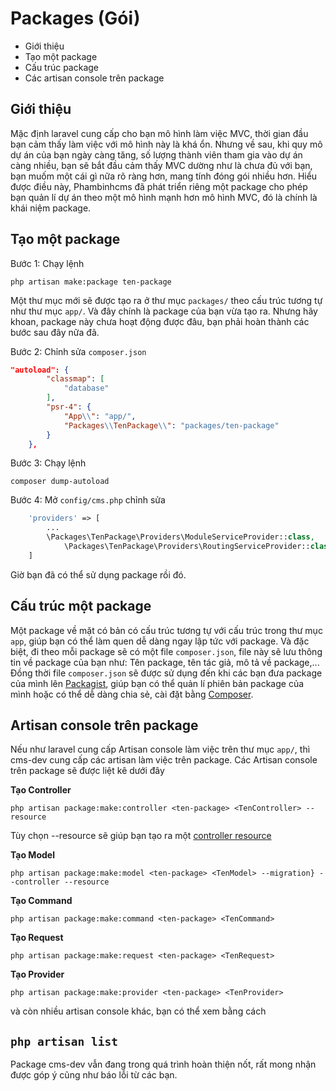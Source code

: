 # Packages (Gói)
* Giới thiệu
* Tạo một package
* Cấu trúc package
* Các artisan console trên package

## Giới thiệu
Mặc định laravel cung cấp cho bạn mô hình làm việc MVC, thời gian đầu bạn cảm thấy làm việc với mô hình này là khá ổn. Nhưng về sau, khi quy mô dự án của bạn ngày càng tăng, số lượng thành viên tham gia vào dự án càng nhiều, bạn sẽ bắt đầu cảm thấy MVC dường như là chưa đủ với bạn, bạn muốm một cái gì nữa rõ ràng hơn, mang tính đóng gói nhiều hơn.
Hiểu được điều này, Phambinhcms đã phát triển riêng một package cho phép bạn quản lí dự án theo một mô hình mạnh hơn mô hình MVC, đó là chính là khái niệm package.

## Tạo một package

Bước 1: Chạy lệnh

`php artisan make:package ten-package`

Một thư mục mới sẽ được tạo ra ở thư mục `packages/` theo cấu trúc tương tự như thư mục `app/`. Và đây chính là package của bạn vừa tạo ra. Nhưng hãy khoan, package này chưa hoạt động được đâu, bạn phải hoàn thành các bước sau đây nữa đã.

Bước 2: Chỉnh sửa `composer.json`

```json
"autoload": {
        "classmap": [
            "database"
        ],
        "psr-4": {
            "App\\": "app/",
            "Packages\\TenPackage\\": "packages/ten-package"
        }
    },
```

Bước 3: Chạy lệnh

`composer dump-autoload`

Bước 4: Mở `config/cms.php` chỉnh sửa

```php
	'providers' => [
		...
		\Packages\TenPackage\Providers\ModuleServiceProvider::class,
        	\Packages\TenPackage\Providers\RoutingServiceProvider::class,
	]
```

Giờ bạn đã có thể sử dụng package rồi đó.

## Cấu trúc một package
Một package về mặt có bản có cấu trúc tương tự với cấu trúc trong thư mục `app`, giúp bạn có thể làm quen dễ dàng ngay lập tức với package.
Và đặc biệt, đi theo mỗi package sẽ có một file `composer.json`, file này sẽ lưu thông tin về package của bạn như: Tên package, tên tác giả, mô tả về package,... Đồng thời file `composer.json` sẽ được sử dụng đến khi các bạn đưa package của mình lên [Packagist](http://packagist.org), giúp bạn có thể quản lí phiên bản package của mình hoặc có thể dễ dàng chia sẻ, cài đặt bằng [Composer](http://getcomposer.org).

## Artisan console trên package
Nếu như laravel cung cấp Artisan console làm việc trên thư mục `app/`, thì cms-dev cung cấp các artisan làm việc trên package. Các Artisan console trên package sẽ được liệt kê dưới đây

**Tạo Controller**

`php artisan package:make:controller <ten-package> <TenController> --resource`

Tùy chọn --resource sẽ giúp bạn tạo ra một [controller resource](https://laravel.com/docs/5.4/controllers#resource-controllers)


**Tạo Model**

`php artisan package:make:model <ten-package> <TenModel> --migration} --controller --resource`


**Tạo Command**

`php artisan package:make:command <ten-package> <TenCommand>`

**Tạo Request**

`php artisan package:make:request <ten-package> <TenRequest>`

**Tạo Provider**

`php artisan package:make:provider <ten-package> <TenProvider>`

và còn nhiều artisan console khác, bạn có thể xem bằng cách

`php artisan list`
---
Package cms-dev vẫn đang trong quá trình hoàn thiện nốt, rất mong nhận được góp ý cũng như báo lỗi từ các bạn.
